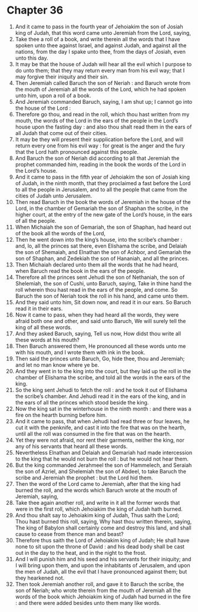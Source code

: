 # Chapter 36

1. And it came to pass in the fourth year of Jehoiakim the son of Josiah king of Judah, that this word came unto Jeremiah from the Lord, saying,
2. Take thee a roll of a book, and write therein all the words that I have spoken unto thee against Israel, and against Judah, and against all the nations, from the day I spake unto thee, from the days of Josiah, even unto this day.
3. It may be that the house of Judah will hear all the evil which I purpose to do unto them; that they may return every man from his evil way; that I may forgive their iniquity and their sin.
4. Then Jeremiah called Baruch the son of Neriah : and Baruch wrote from the mouth of Jeremiah all the words of the Lord, which he had spoken unto him, upon a roll of a book.
5. And Jeremiah commanded Baruch, saying, I am shut up; I cannot go into the house of the Lord :
6. Therefore go thou, and read in the roll, which thou hast written from my mouth, the words of the Lord in the ears of the people in the Lord’s house upon the fasting day : and also thou shalt read them in the ears of all Judah that come out of their cities.
7. It may be they will present their supplication before the Lord, and will return every one from his evil way : for great is the anger and the fury that the Lord hath pronounced against this people.
8. And Baruch the son of Neriah did according to all that Jeremiah the prophet commanded him, reading in the book the words of the Lord in the Lord’s house.
9. And it came to pass in the fifth year of Jehoiakim the son of Josiah king of Judah, in the ninth month, that they proclaimed a fast before the Lord to all the people in Jerusalem, and to all the people that came from the cities of Judah unto Jerusalem.
10. Then read Baruch in the book the words of Jeremiah in the house of the Lord, in the chamber of Gemariah the son of Shaphan the scribe, in the higher court, at the entry of the new gate of the Lord’s house, in the ears of all the people.
11. When Michaiah the son of Gemariah, the son of Shaphan, had heard out of the book all the words of the Lord,
12. Then he went down into the king’s house, into the scribe’s chamber : and, lo, all the princes sat there, even Elishama the scribe, and Delaiah the son of Shemaiah, and Elnathan the son of Achbor, and Gemariah the son of Shaphan, and Zedekiah the son of Hananiah, and all the princes.
13. Then Michaiah declared unto them all the words that he had heard, when Baruch read the book in the ears of the people.
14. Therefore all the princes sent Jehudi the son of Nethaniah, the son of Shelemiah, the son of Cushi, unto Baruch, saying, Take in thine hand the roll wherein thou hast read in the ears of the people, and come. So Baruch the son of Neriah took the roll in his hand, and came unto them.
15. And they said unto him, Sit down now, and read it in our ears. So Baruch read it in their ears.
16. Now it came to pass, when they had heard all the words, they were afraid both one and other, and said unto Baruch, We will surely tell the king of all these words.
17. And they asked Baruch, saying, Tell us now, How didst thou write all these words at his mouth?
18. Then Baruch answered them, He pronounced all these words unto me with his mouth, and I wrote them with ink in the book.
19. Then said the princes unto Baruch, Go, hide thee, thou and Jeremiah; and let no man know where ye be.
20. And they went in to the king into the court, but they laid up the roll in the chamber of Elishama the scribe, and told all the words in the ears of the king.
21. So the king sent Jehudi to fetch the roll : and he took it out of Elishama the scribe’s chamber. And Jehudi read it in the ears of the king, and in the ears of all the princes which stood beside the king.
22. Now the king sat in the winterhouse in the ninth month : and there was a fire on the hearth burning before him.
23. And it came to pass, that when Jehudi had read three or four leaves, he cut it with the penknife, and cast it into the fire that was on the hearth, until all the roll was consumed in the fire that was on the hearth.
24. Yet they were not afraid, nor rent their garments, neither the king, nor any of his servants that heard all these words.
25. Nevertheless Elnathan and Delaiah and Gemariah had made intercession to the king that he would not burn the roll : but he would not hear them.
26. But the king commanded Jerahmeel the son of Hammelech, and Seraiah the son of Azriel, and Shelemiah the son of Abdeel, to take Baruch the scribe and Jeremiah the prophet : but the Lord hid them.
27. Then the word of the Lord came to Jeremiah, after that the king had burned the roll, and the words which Baruch wrote at the mouth of Jeremiah, saying,
28. Take thee again another roll, and write in it all the former words that were in the first roll, which Jehoiakim the king of Judah hath burned.
29. And thou shalt say to Jehoiakim king of Judah, Thus saith the Lord; Thou hast burned this roll, saying, Why hast thou written therein, saying, The king of Babylon shall certainly come and destroy this land, and shall cause to cease from thence man and beast?
30. Therefore thus saith the Lord of Jehoiakim king of Judah; He shall have none to sit upon the throne of David : and his dead body shall be cast out in the day to the heat, and in the night to the frost.
31. And I will punish him and his seed and his servants for their iniquity; and I will bring upon them, and upon the inhabitants of Jerusalem, and upon the men of Judah, all the evil that I have pronounced against them; but they hearkened not.
32. Then took Jeremiah another roll, and gave it to Baruch the scribe, the son of Neriah; who wrote therein from the mouth of Jeremiah all the words of the book which Jehoiakim king of Judah had burned in the fire : and there were added besides unto them many like words.

